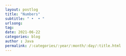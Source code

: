 ```yaml
---
layout: postlog
title: "Numbers"
subtitle: " •  • "
urlsong: 
tag:
date: 2021-06-22
categories: blog
author : Java
permalink: /:categories/:year/:month/:day/:title.html
---
```



